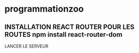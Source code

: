 # programmationzoo
INSTALLATION REACT ROUTER POUR LES ROUTES
npm install react-router-dom
-----------------------------------------------------------
LANCER LE SERVEUR